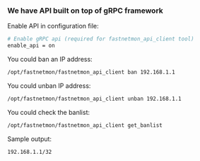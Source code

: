 ### We have API built on top of gRPC framework

Enable API in configuration file:
```bash
# Enable gRPC api (required for fastnetmon_api_client tool)
enable_api = on
```

You could ban an IP address:
```bash
/opt/fastnetmon/fastnetmon_api_client ban 192.168.1.1
```

You could unban IP address:
```bash
/opt/fastnetmon/fastnetmon_api_client unban 192.168.1.1
```

You could check the banlist:
```bash
/opt/fastnetmon/fastnetmon_api_client get_banlist
```

Sample output:
```bash
192.168.1.1/32
```

